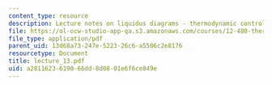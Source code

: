 ```yaml
---
content_type: resource
description: Lecture notes on liquidus diagrams - thermodynamic controls on boundaries.
file: https://ol-ocw-studio-app-qa.s3.amazonaws.com/courses/12-480-thermodynamics-for-geoscientists-fall-2006/a2811623619066dd8d0801e6f6ce849e_lecture_13.pdf
file_type: application/pdf
parent_uid: 13d68a73-247e-5223-26c6-a5506c2e8176
resourcetype: Document
title: lecture_13.pdf
uid: a2811623-6190-66dd-8d08-01e6f6ce849e
---
```

